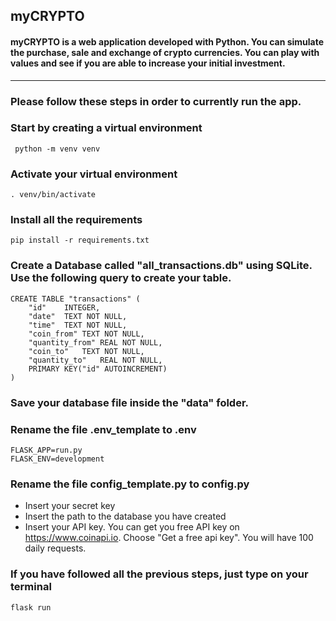 ## myCRYPTO
#### myCRYPTO is a web application developed with Python. You can simulate the purchase, sale and exchange of crypto currencies. You can play with values and see if you are able to increase your initial investment.
---

### Please follow these steps in order to currently run the app.

### Start by creating a virtual environment
```
 python -m venv venv
```
### Activate your virtual environment
```
. venv/bin/activate
```
### Install all the requirements
```
pip install -r requirements.txt
```
### Create a Database called "all_transactions.db" using SQLite. Use the following query to create your table.
```
CREATE TABLE "transactions" (
	"id"	INTEGER,
	"date"	TEXT NOT NULL,
	"time"	TEXT NOT NULL,
	"coin_from"	TEXT NOT NULL,
	"quantity_from"	REAL NOT NULL,
	"coin_to"	TEXT NOT NULL,
	"quantity_to"	REAL NOT NULL,
	PRIMARY KEY("id" AUTOINCREMENT)
)
```
### Save your database file inside the "data" folder.
### Rename the file .env_template to .env
```
FLASK_APP=run.py
FLASK_ENV=development
```
### Rename the file config_template.py to config.py
* Insert your secret key
* Insert the path to the database you have created
* Insert your API key. You can get you free API key on https://www.coinapi.io. Choose "Get a free api key". You will have 100 daily requests.

### If you have followed all the previous steps, just type on your terminal
```
flask run
```

